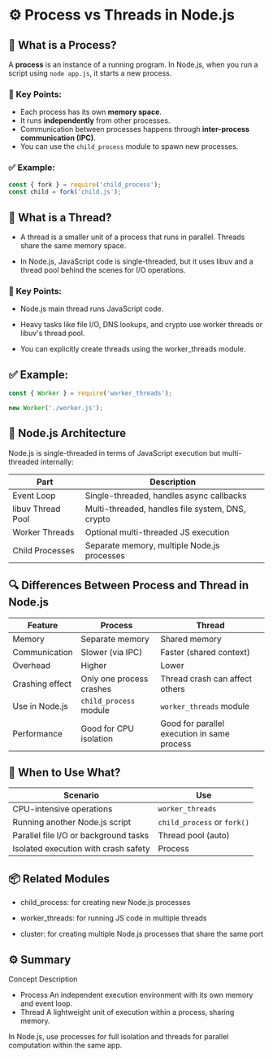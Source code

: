 # ⚙️ Process vs Threads in Node.js

## 📘 What is a Process?

A **process** is an instance of a running program. In Node.js, when you run a script using `node app.js`, it starts a new process.

### 🔧 Key Points:
- Each process has its own **memory space**.
- It runs **independently** from other processes.
- Communication between processes happens through **inter-process communication (IPC)**.
- You can use the `child_process` module to spawn new processes.

### ✅ Example:
```js
const { fork } = require('child_process');
const child = fork('child.js');

```
## 📘 What is a Thread?
- A thread is a smaller unit of a process that runs in parallel. Threads share the same memory space.

- In Node.js, JavaScript code is single-threaded, but it uses libuv and a thread pool behind the scenes for I/O operations.

### 🔧 Key Points:
- Node.js main thread runs JavaScript code.

- Heavy tasks like file I/O, DNS lookups, and crypto use worker threads or libuv's thread pool.

- You can explicitly create threads using the worker_threads module.

## ✅ Example:
```js
const { Worker } = require('worker_threads');

new Worker('./worker.js');

```
## 🧩 Node.js Architecture

Node.js is single-threaded in terms of JavaScript execution but multi-threaded internally:

| Part              | Description                                      |
| ----------------- | ------------------------------------------------ |
| Event Loop        | Single-threaded, handles async callbacks         |
| libuv Thread Pool | Multi-threaded, handles file system, DNS, crypto |
| Worker Threads    | Optional multi-threaded JS execution             |
| Child Processes   | Separate memory, multiple Node.js processes      |


## 🔍 Differences Between Process and Thread in Node.js

| Feature         | Process                  | Thread                                      |
| --------------- | ------------------------ | ------------------------------------------- |
| Memory          | Separate memory          | Shared memory                               |
| Communication   | Slower (via IPC)         | Faster (shared context)                     |
| Overhead        | Higher                   | Lower                                       |
| Crashing effect | Only one process crashes | Thread crash can affect others              |
| Use in Node.js  | `child_process` module   | `worker_threads` module                     |
| Performance     | Good for CPU isolation   | Good for parallel execution in same process |


## 🧠 When to Use What?

| Scenario                              | Use                         |
| ------------------------------------- | --------------------------- |
| CPU-intensive operations              | `worker_threads`            |
| Running another Node.js script        | `child_process` or `fork()` |
| Parallel file I/O or background tasks | Thread pool (auto)          |
| Isolated execution with crash safety  | Process                     |

## 📦 Related Modules
- child_process: for creating new Node.js processes

- worker_threads: for running JS code in multiple threads

- cluster: for creating multiple Node.js processes that share the same port

## ⚙️ Summary
Concept	Description
- Process	An independent execution environment with its own memory and event loop.
- Thread	A lightweight unit of execution within a process, sharing memory.

In Node.js, use processes for full isolation and threads for parallel computation within the same app.